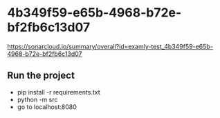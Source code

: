 # 4b349f59-e65b-4968-b72e-bf2fb6c13d07
https://sonarcloud.io/summary/overall?id=examly-test_4b349f59-e65b-4968-b72e-bf2fb6c13d07


## Run the project

- pip install -r requirements.txt
- python -m src
- go to localhost:8080
